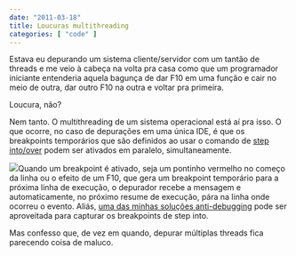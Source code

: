 ```yaml
---
date: "2011-03-18"
title: Loucuras multithreading
categories: [ "code" ]
---
```

Estava eu depurando um sistema cliente/servidor com um tantão de threads e me veio à cabeça na volta pra casa como que um programador iniciante entenderia aquela bagunça de dar F10 em uma função e cair no meio de outra, dar outro F10 na outra e voltar pra primeira.

Loucura, não?

Nem tanto. O multithreading de um sistema operacional está aí pra isso. O que ocorre, no caso de depurações em uma única IDE, é que os breakpoints temporários que são definidos ao usar o comando de [step into/over](http://www.caloni.com.br/guia-basico-para-programadores-de-primeiro-breakpoint) podem ser ativados em paralelo, simultaneamente.

[![](http://i.imgur.com/VIZxPX9.jpg)](http://i.imgur.com/0Emz3fa.jpg)Quando um breakpoint é ativado, seja um pontinho vermelho no começo da linha ou o efeito de um F10, que gera um breakpoint temporário para a próxima linha de execução, o depurador recebe a mensagem e automaticamente, no próximo resume de execução, pára na linha onde ocorreu o evento. Aliás, [uma das minhas soluções anti-debugging](http://www.caloni.com.br/antidebug-interpretacao-baseada-em-excecao-parte-2) pode ser aproveitada para capturar os breakpoints de step into.

Mas confesso que, de vez em quando, depurar múltiplas threads fica parecendo coisa de maluco.
